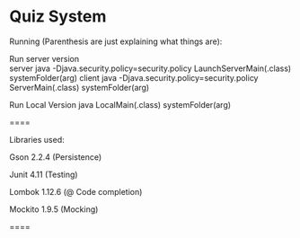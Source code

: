 Quiz System
====

Running (Parenthesis are just explaining what things are):

Run server version  
server
java -Djava.security.policy=security.policy LaunchServerMain(.class) systemFolder(arg)
client
java -Djava.security.policy=security.policy ServerMain(.class) systemFolder(arg)

Run Local Version
java LocalMain(.class) systemFolder(arg)

====

Libraries used:

Gson 2.2.4    (Persistence)

Junit 4.11    (Testing)

Lombok 1.12.6 (@ Code completion)

Mockito 1.9.5 (Mocking)



====

